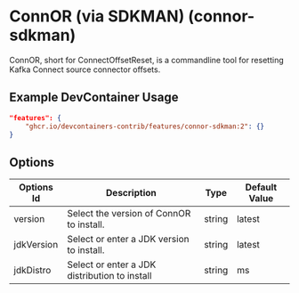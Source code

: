 
# ConnOR (via SDKMAN) (connor-sdkman)

ConnOR, short for ConnectOffsetReset, is a commandline tool for resetting Kafka
Connect source connector offsets.

## Example DevContainer Usage

```json
"features": {
    "ghcr.io/devcontainers-contrib/features/connor-sdkman:2": {}
}
```

## Options

| Options Id | Description | Type | Default Value |
|-----|-----|-----|-----|
| version | Select the version of ConnOR to install. | string | latest |
| jdkVersion | Select or enter a JDK version to install. | string | latest |
| jdkDistro | Select or enter a JDK distribution to install | string | ms |


